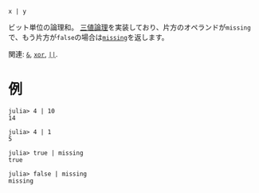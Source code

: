 ```
x | y
```

ビット単位の論理和。 [三値論理](https://en.wikipedia.org/wiki/Three-valued_logic)を実装しており、片方のオペランドが`missing`で、もう片方が`false`の場合は[`missing`](@ref)を返します。

関連: [`&`](@ref), [`xor`](@ref), [`||`](@ref).

# 例

```jldoctest
julia> 4 | 10
14

julia> 4 | 1
5

julia> true | missing
true

julia> false | missing
missing
```
